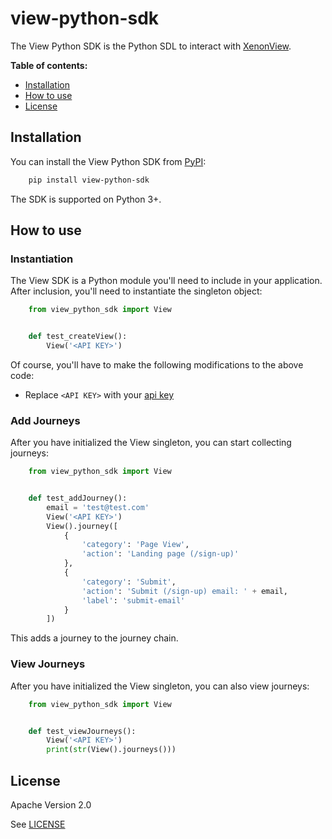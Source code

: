 # view-python-sdk

The View Python SDK is the Python SDL to interact with [XenonView](https://xenonview.com).

**Table of contents:**

* [Installation](#installation)
* [How to use](#how-to-use)
* [License](#license)

## <a name="installation"></a>
## Installation

You can install the View Python SDK from [PyPI](https://pypi.org/project/realpython-reader/):

```bash
    pip install view-python-sdk
```

The SDK is supported on Python 3+.

## <a name="how-to-use"></a>
## How to use

### Instantiation
The View SDK is a Python module you'll need to include in your application. After inclusion, you'll need to instantiate the singleton object:

```python
    from view_python_sdk import View


    def test_createView():
        View('<API KEY>')
```
Of course, you'll have to make the following modifications to the above code:
- Replace `<API KEY>` with your [api key](https://xenonview.com/api-get)

### Add Journeys
After you have initialized the View singleton, you can start collecting journeys:

```python
    from view_python_sdk import View


    def test_addJourney():
        email = 'test@test.com'
        View('<API KEY>')
        View().journey([
            {
                'category': 'Page View',
                'action': 'Landing page (/sign-up)'
            },
            {
                'category': 'Submit',
                'action': 'Submit (/sign-up) email: ' + email,
                'label': 'submit-email'    
            }
        ])
```
This adds a journey to the journey chain. 

### View Journeys
After you have initialized the View singleton, you can also view journeys:

```python
    from view_python_sdk import View


    def test_viewJourneys():
        View('<API KEY>')
        print(str(View().journeys()))
```

## <a name="license"></a>
## License 

Apache Version 2.0

See [LICENSE](https://github.com/xenonview-com/view-python-sdk/blob/main/LICENSE)
